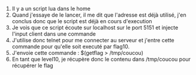 1. Il y a un script lua dans le home
2. Quand j'essaye de le lancer, il me dit que l'adresse est déjà utilisé, j'en conclus donc que le script est déjà en cours d'execution
3. Je vois que ce script écoute sur localhost sur le port 5151 et injecte l'input client dans une commande
4. J'utilise donc telnet pour me connecter au serveur et j'entre cette commande pour qu'elle soit executé par flag10.
5. J'envoie cette commande : $(getflag > /tmp/coucou)
6. En tant que level10, je récupère donc le contenu dans /tmp/coucou pour récupérer le flag
